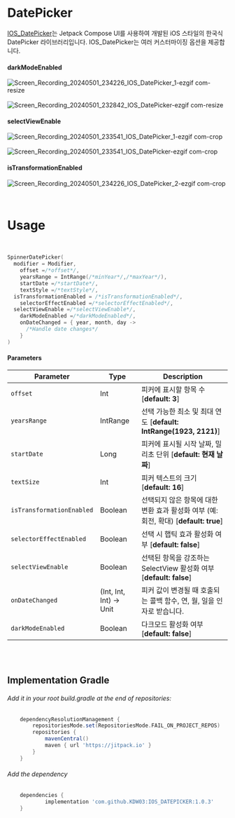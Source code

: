# DatePicker
[IOS_DatePicker](https://github.com/KDW03/IOS_DATEPICKER)는 Jetpack Compose UI를 사용하여 개발된 iOS 스타일의 한국식 DatePicker 라이브러리입니다. 
IOS_DatePicker는 여러 커스터마이징 옵션을 제공합니다.


#### darkModeEnabled

<p align="start">
  
![Screen_Recording_20240501_234226_IOS_DatePicker_1-ezgif com-resize](https://github.com/KDW03/IOS_DATEPICKER/assets/109224863/23dcbd88-f80b-49b0-aa27-3ee7cfa7a949)
  &nbsp;&nbsp;&nbsp;&nbsp;&nbsp;&nbsp;&nbsp;&nbsp;
![Screen_Recording_20240501_232842_IOS_DatePicker-ezgif com-resize](https://github.com/KDW03/IOS_DATEPICKER/assets/109224863/41965f8d-0386-4b48-ae2a-dadd1d22af0a)

</p>


#### selectViewEnable

<p align="start">
  
![Screen_Recording_20240501_233541_IOS_DatePicker_1-ezgif com-crop](https://github.com/KDW03/IOS_DATEPICKER/assets/109224863/9657f81b-09a4-421f-9142-973d13365ff8)
  &nbsp;&nbsp;&nbsp;&nbsp;&nbsp;&nbsp;&nbsp;&nbsp;
![Screen_Recording_20240501_233541_IOS_DatePicker-ezgif com-crop](https://github.com/KDW03/IOS_DATEPICKER/assets/109224863/5e51e8f2-9d69-4bd3-b629-3c4e17b297b5)
  
</p>

#### isTransformationEnabled

<p align="start">

![Screen_Recording_20240501_234226_IOS_DatePicker_2-ezgif com-crop](https://github.com/KDW03/IOS_DATEPICKER/assets/109224863/3c60105e-ac8e-4c90-afe1-28407b1012fc)
  
</p>

<br>


# Usage

<br>

```kotlin
SpinnerDatePicker(
  modifier = Modifier,
	offset =/*offset*/,
	yearsRange = IntRange(/*minYear*/,/*maxYear*/),
	startDate =/*startDate*/,
	textStyle =/*textStyle*/,
  isTransformationEnabled = /*isTransformationEnabled*/,
	selectorEffectEnabled =/*selectorEffectEnabled*/,
  selectViewEnable =/*selectViewEnable*/,
	darkModeEnabled =/*darkModeEnabled*/,
	onDateChanged = { year, month, day ->
	  /*Handle date changes*/
	}
)
```


#### Parameters

| Parameter                | Type      | Description                                                     |
|--------------------------|-----------|-----------------------------------------------------------------|
| `offset`                 | Int       | 피커에 표시할 항목 수 [**default: 3**]                            |
| `yearsRange`             | IntRange  | 선택 가능한 최소 및 최대 연도 [**default: IntRange(1923, 2121)**]  |
| `startDate`              | Long      | 피커에 표시될 시작 날짜, 밀리초 단위 [**default: 현재 날짜**]          |
| `textSize`               | Int       | 피커 텍스트의 크기 [**default: 16**]               |
| `isTransformationEnabled`| Boolean   | 선택되지 않은 항목에 대한 변환 효과 활성화 여부 (예: 회전, 확대) [**default: true**] |
| `selectorEffectEnabled`  | Boolean   | 선택 시 햅틱 효과 활성화 여부 [**default: false**]               |
| `selectViewEnable`       | Boolean   | 선택된 항목을 강조하는 SelectView 활성화 여부 [**default: false**] |
| `onDateChanged`          | (Int, Int, Int) -> Unit | 피커 값이 변경될 때 호출되는 콜백 함수, 연, 월, 일을 인자로 받습니다. |
| `darkModeEnabled`        | Boolean   | 다크모드 활성화 여부 [**default: false**]                         |

<br>
<br>

## Implementation Gradle

###### Add it in your root build.gradle at the end of repositories:

```groovy
	dependencyResolutionManagement {
		repositoriesMode.set(RepositoriesMode.FAIL_ON_PROJECT_REPOS)
		repositories {
			mavenCentral()
			maven { url 'https://jitpack.io' }
		}
	}
```

###### Add the dependency

```groovy
	dependencies {
	        implementation 'com.github.KDW03:IOS_DATEPICKER:1.0.3'
	}
```




